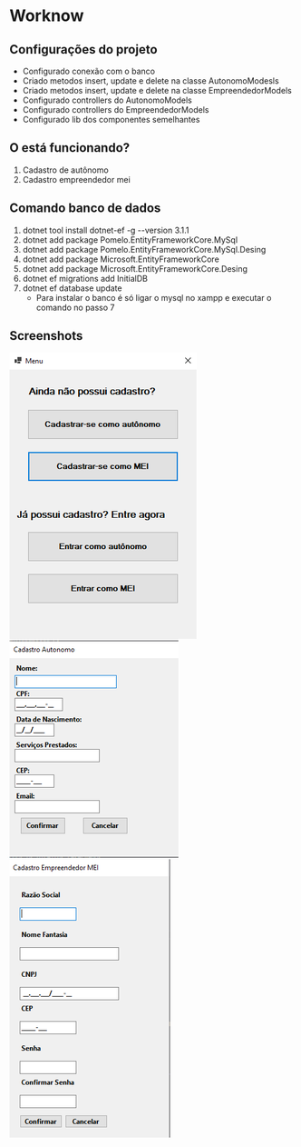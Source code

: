 # Worknow

## Configurações do projeto
- Configurado conexão com o banco
- Criado metodos insert, update e delete na classe AutonomoModesls
- Criado metodos insert, update e delete na classe EmpreendedorModels
- Configurado controllers do AutonomoModels
- Configurado controllers do EmpreendedorModels
- Configurado lib dos componentes semelhantes<br>

## O está funcionando?
1. Cadastro de autônomo
2. Cadastro empreendedor mei 

## Comando banco de dados
1. dotnet tool install dotnet-ef -g --version 3.1.1
2. dotnet add package Pomelo.EntityFrameworkCore.MySql
3. dotnet add package Pomelo.EntityFrameworkCore.MySql.Desing
4. dotnet add package Microsoft.EntityFrameworkCore
5. dotnet add package Microsoft.EntityFrameworkCore.Desing
6. dotnet ef migrations add InitialDB
7. dotnet ef database update
    - Para instalar o banco é só ligar o mysql no xampp e executar o comando no passo 7

## Screenshots
![Alt text](/Screenshot/Menu.PNG?raw=true "Menu") <br>
![Alt text](/Screenshot/Cadastro_Autonomo.PNG?raw=true "Cadastro Autônomo") <br>
![Alt text](/Screenshot/Cadastro_EmpMei.PNG?raw=true "Cadastro Emp. MEI")
